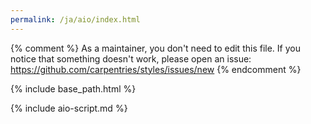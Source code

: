 ```yaml
---
permalink: /ja/aio/index.html
---
```


{% comment %}
As a maintainer, you don't need to edit this file.
If you notice that something doesn't work, please 
open an issue: https://github.com/carpentries/styles/issues/new
{% endcomment %}

{% include base_path.html %}

{% include aio-script.md %}

